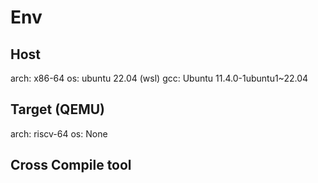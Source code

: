 # Env
## Host
arch: x86-64
os: ubuntu 22.04 (wsl)
gcc: Ubuntu 11.4.0-1ubuntu1~22.04
## Target (QEMU)
arch: riscv-64
os: None
## Cross Compile tool
